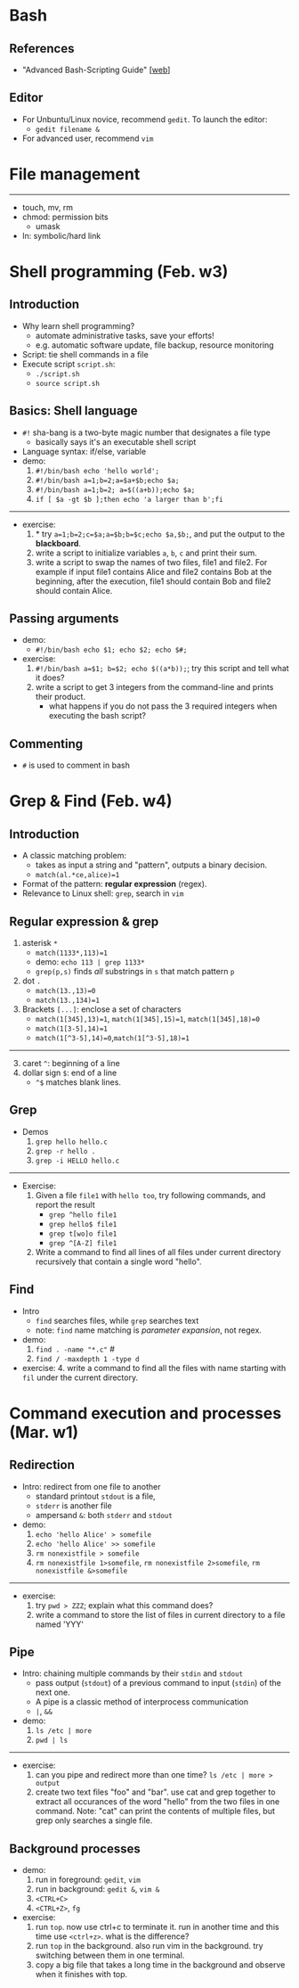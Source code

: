 <!--

Basics and Essentials
===

Introduction
---

- Installing Ubuntu in VirtualBox
    - Manual available at blackboard website
    - Login password: ``Syracuse123``
- Graphical Interface
    - Dash, Shortcuts, Top menu bars
    - Shutting Down
    - Desktop Cusomization
    - Screen size adjustment
    - Create shortcuts to Terminal and Xterm
        - ``xterm``
        - ``gnome-terminal``
    - Exercise:
        - Open three terminal windows side by side
        - Try ``Ctrl+Alt+T``
- Command line Interface
    - Demo
        - Root directory structure
            - /bin and /sbin
            - /etc
            - /home
            - /lib
            - /media
            - /root
            - /usr
            - /var/lib
        - Hidden file names start with a dot `.`
        - `cd` and `ls` commands
        - Command parameters: `gcc -h` and `gcc --help`
        - Reading man pages: `man ls`
    - Exercise
        - Try ``pwd`` command. What do you see?
        - Type ``cd /``
        - Type ``ls``
        - Home directory is ``~``
        - Do ``cd ~``. Use the proper parameter for ls to display all files in the directory (including hidden files).
        - Use the proper parameter for ls to display the long format and in the order of modification time, newest first.
        - Try ``ls -F``. Read the man page for ``ls``. What ``-F`` option does?
- Other commands for getting help
    - Demo
        - Interact with ``man`` output
            - ``SPACE`` goes to next page
            - ``q`` for quitting
        - ``whatis``
        - ``appropos``
- Special Characters
    - Demo
        - ``/`` is the path separator
        - ``.`` and ``..``
        - ``\`` character escaping
        - Wildcard characters
            - asterisk ``*``
            - question mark ``?``
            - brackets ``[]``
        - Command separator ``;``
            - ``ls -F; cd Documents``
        - More later...
            - ``|`` pipe
            - ``<``, ``>``, ``>>`` redirections
            - ``()`` command group 

History
---

- Unix
    - The term Unix refers to any Unix-like systems such as Linux, Solaris, Mac OS, BSD, etc.
    - 1969: UNiplexed Information and Computing Service
    - 1971: V1 (60 commands)
    - 1973: V3 (Pipe, C language)
    - 1976: V6 (rewritten in C, base for BSD)
    - 1979: V7 (Licensed, portable)
- Linux
    - Written in 1991 by Linus Torvalds
    - 2001: Linux Kernel v. 2.4
    - Most popular Unix variant
    - Free with GNU license
    - Ported to many different hardware platforms
- FreeBSD
    - 1993: FreeBSD (focuses on PCs)
    - 1993: NetBSD (focuses on portability)
    - 1996: OpenBSD (focuses on security)
    - Free with BSD license
- Mac OS X
    - Based on 4.4 BSD-Lite
    - Built its own GUI on top of BSD base
    - You know the rest!
- Unix Philosophy
    - Small is beautiful
        - Easy to understand
        - Easy to maintain
        - Efficient
        - Reuse
    - Make each program (commands) simple and do one thing well
    - Complex functionality can be achieved by combining commands.
    - Etc. read more on your own.
- A Brief Overview of OS
    - Shell: interpreter between the kernel and user
    - Utilities: compilers, commands, others
    - System calls (read, write, etc.)

Shell Programs
---
- What is a shell program?
    - That’s the one which prints out the prompt and wait for a user input in terminal
    - A command interpreter that translates the user’s commands for the Kernel to carry out the user’s commands.
    - There are varieties of shell programs.
        - C shell (csh)
            - Developed by BSD Unix
        - Bourne shell (sh)
            - Developed by Unix System V; compact and simple
        - Korn shell (ksh)
            - Developed by David Korn; extended Bourne shell
        - Turbo shell (tsh)
            - Enhanced csh
        - GNU shell (bash)
            - Most advanced and default for Ubuntu users
        - And more…..
    - How do I know which shell I am using?
        - Type ``echo $SHELL`` on terminal
- The ``echo`` command
    - Demo
        - ``x=1``
        - ``echo x``
        - ``echo $x``
        - ``echo hello world``
        - ``echo $HOME``
        - ``echo $PATH``
        - ``echo $PWD``
        - ``echo $HOSTNAME``
        - Environment variables configure the system and program behavior
        - They also help programs to find necessary files at invocation and during runtime.
    - Exercise
        - Use ``printenv`` command to see all the environment variables defined.
- The ``cat`` command
    - Demo
        - ``cat somefile``
    - Exercise
        - Download file ``foo`` from blackboard. Do ``cat foo``. What do you see?
        - Try ``more foo`` this time. What is the difference?
        - Show two files ``foo`` and ``bar`` with ``cat`` command.

File and Permissions
===
- The ``ln`` command
    - Demo
        - ``ln -s foo foolink``
        - ``ln foo foolink``
        - Hard vs soft links
    - Exercise
        - Can you create a hard link to a directory? Try!
        - Can you create a hard link to a file in another partition? Try!
        - Create a text file and create a symbolic to it. Observe the sizes of the two files you created.
        - Try ``ls -l``. What is the difference between the link and the main file?
- The ``chmod`` command
    - Demo
        - ``chmod +x foo``
        - user and group
        - ``chmod`` options: u, g, o, a, x, w, r, +, -, =
    - Exercise
        - Create a file and give write permissions to it for all users.
        - Revoke all the permissions from the file you created. Can you still access it? Why?
- Permission Bits
    - Demo
        - rwxrwxrwx bits
        - Decimal representation
    - Exercise
        - Create a file ``foo`` and do ``chmod 000 foo``. Then use ``ls -l`` to observe its permission bits.
        - What if you want the:
            - User to read, write, and execute
            - group to read and execute but not write
            - others to have no permission

-->

       
Bash
===

References
---

- "Advanced Bash-Scripting Guide" [[web](http://www.tldp.org/LDP/abs/html/)]

Editor
---

- For Unbuntu/Linux novice, recommend `gedit`. To launch the editor:
    - `gedit filename &`
- For advanced user, recommend `vim`

File management
===

---

- touch, mv, rm
- chmod: permission bits
    - umask
- ln: symbolic/hard link

<!--

Homework 2
---

Write down commands to do the following: 

1. can you use "rm" instead of "rmdir" to remove an empty directory? what parameters do you need to make it work?
2. what permissions are needed for a user to be able to change the name of a directory?
3. create directory with name 'dir_cis342'
4. copy all the files in the current directory that are c programs (their name ends with .c) to 'dir_cis342'
5. create symbolic links to 'dir_cis342'? (verify your link is working, by `cd` your link).

-->

Shell programming (Feb. w3)
===

Introduction
---

- Why learn shell programming?
    - automate administrative tasks, save your efforts!
    - e.g. automatic software update, file backup, resource monitoring
- Script: tie shell commands in a file 
- Execute script `script.sh`:
    - `./script.sh`
    - `source script.sh`

Basics: Shell language
---

- `#!` sha-bang is a two-byte magic number that designates a file type
    - basically says it's an executable shell script 
- Language syntax: if/else, variable
- demo:
    1. `#!/bin/bash echo 'hello world';`
    2. `#!/bin/bash a=1;b=2;a=$a+$b;echo $a;`
    2. `#!/bin/bash a=1;b=2; a=$((a+b));echo $a;`
    3. `if [ $a -gt $b ];then echo 'a larger than b';fi`

---

- exercise:
    1. \* try `a=1;b=2;c=$a;a=$b;b=$c;echo $a,$b;`, and put the output to the **blackboard**.
    2. write a script to initialize variables `a`, `b`, `c` and print their sum.
    3. write a script to swap the names of two files, file1 and file2. For example if input file1 contains Alice and file2 contains Bob at the beginning, after the execution, file1 should contain Bob and file2 should contain Alice.

Passing arguments
---

- demo: 
    - `#!/bin/bash echo $1; echo $2; echo $#;`
- exercise:
    1. `#!/bin/bash a=$1; b=$2; echo $((a*b));`; try this script and tell what it does?
    1. write a script to get 3 integers from the command-line and prints their product.
        - what happens if you do not pass the 3 required integers when executing the bash script?

Commenting
---

- `#` is used to comment in bash

<!--
Exit values 
---

- intro:
    - executing every command has a "result" or exit value.
- demo: 
    - `echo alice; echo $?; rm filenamedttt; echo $?`
- exercise: 
    1. `touch file111; rm file111; echo $?` what is the output? 
    2. how do you modify the above script so that it prints 1
    3. write a script by using `touch` and exit value to test if a file (with name `AAA`) exist?
-->
<!--

Homework 3
---

1. `mkdir fff; echo $?; mkdir fff; echo $?;` why is output different?
2. can exit code have any other value that 0 and 1? read the man page for "exit". 
    - write a program that gets 3 integers and prints the sum of them. Test the exit code when the number of arguments provided are not valid (<>3).
3. we want to use the rm command but we don't want to get errors. Write a script to get a file name as a parameter and removes it. If the file does not exist, it should not give an error.

-->


Grep & Find (Feb. w4)
===

Introduction
---

- A classic matching problem: 
    - takes as input a string and "pattern", outputs a binary decision.
    - `match(al.*ce,alice)=1`
- Format of the pattern: **regular expression** (regex).
- Relevance to Linux shell: `grep`, search in `vim`

Regular expression & grep
---

1. asterisk `*`
    - `match(1133*,113)=1`
    - demo: `echo 113 | grep 1133*`
    - `grep(p,s)` finds *all* substrings in `s` that match pattern `p`
2. dot `.`
    - `match(13.,13)=0`
    - `match(13.,134)=1`
5. Brackets `[...]`: enclose a set of characters 
    - `match(1[345],13)=1`, `match(1[345],15)=1`, `match(1[345],18)=0`
    - `match(1[3-5],14)=1`
    - `match(1[^3-5],14)=0`,`match(1[^3-5],18)=1`

---

3. caret `^`: beginning of a line
4. dollar sign `$`: end of a line
    - `^$` matches blank lines.
<!--    - backslash `\\`: `\$`-->

Grep
---

- Demos
    1. `grep hello hello.c`
    2. `grep -r hello .`
    3. `grep -i HELLO hello.c`

---

- Exercise:
    1. Given a file `file1` with `hello too`, try following commands, and report the result
        - `grep ^hello file1`
        - `grep hello$ file1`
        - `grep t[wo]o file1`
        - `grep ^[A-Z] file1`
    2. Write a command to find all lines of all files under current directory recursively that contain a single word "hello".

Find
---

- Intro
    - `find` searches files, while `grep` searches text
    - note: `find` name matching is *parameter expansion*, not regex.
- demo:
    1. `find . -name "*.c"` #
    2. `find / -maxdepth 1 -type d`
- exercise:
    4. write a command to find all the files with name starting with `fil` under the current directory.

<!--

Homework
---

1. There are a couple of other commands like "find". Test these and describe the difference: "which", "whereis", "locate".
2. Search the internet for "grep regular expression for US phone numbers" and find a regular expression for finding all file lines that contain a valid US phone number. Test it on a sample file and write the command. Examples of valid US phone number formats: (315)1234567, 680-123-4567, 7161234567, (585) 1234567, (800)123-4567
3. Modify the regular expression you used in the previous question to only match Syrause area codes (315 and 680)
4. Write a regular expression to match all lines of a file which contain an email address. You can search the internet for this. But make sure that it works!
5. Modify the regular expression you used in the previous question to only match syr.edu emails.
6. What option of the find command do you use for finding all files with a certain permission?
7. Use -type option of find command to find all "directories" in the home directory of a user named "foo" recursively.
8. Use find command with -regex option to find all files that their names starts with a lowercase letter.

-->

Command execution and processes (Mar. w1)
===

Redirection
---

- Intro: redirect from one file to another
    - standard printout `stdout` is a file, 
    - `stderr` is another file
    - ampersand `&`: both `stderr` and `stdout`
- demo:
    1. `echo 'hello Alice' > somefile`
    2. `echo 'hello Alice' >> somefile`
    3. `rm nonexistfile > somefile`
    4. `rm nonexistfile 1>somefile`, `rm nonexistfile 2>somefile`, `rm nonexistfile &>somefile`

---

- exercise:
    1. try `pwd > ZZZ`; explain what this command does?
    2. write a command to store the list of files in current directory to a file named 'YYY'

Pipe
---

- Intro: chaining multiple commands by their `stdin` and `stdout`
    - pass output (`stdout`) of a previous command to input (`stdin`) of the next one.
    - A pipe is a classic method of interprocess communication
    - `|`, `&&`
- demo:
    1. `ls /etc | more`
    2. `pwd | ls`

---

- exercise:
    1. can you pipe and redirect more than one time? `ls /etc | more > output`
    2. create two text files "foo" and "bar". use cat and grep together to extract all occurances of the word "hello" from the two files in one command. Note: "cat" can print the contents of multiple files, but grep only searches a single file.

Background processes
---

- demo:
    1. run in foreground: `gedit`, `vim`
    2. run in background: `gedit &`, `vim &`
    3. `<CTRL+C>`
    4. `<CTRL+Z>`, `fg`
- exercise:
    1. run `top`. now use ctrl+c to terminate it. run in another time and this time use `<ctrl+z>`. what is the difference?
    2. run `top` in the background. also run vim in the background. try switching between them in one terminal.
    3. copy a big file that takes a long time in the background and observe when it finishes with top.

<!--

Command execution model
---

- executing a command in a process
- a process access "files"
     - stdout/stdin, stderr
     - file: devices(keyboard, display), on-disk files
- a process maintains states
    - source vs `./`
- processes contend the "frontend" display
    - `fg`
    - `<CTRL+Z>`
-->

<!--

Homework 4
---

1. read the man page for `head` and `tail` commands. write a bash script to get name of a file and writes the 3 first and 3 last lines of the file to another file named `output`.
2. read the man page for `wc` command. write a bash script to get name of a file and removes it if it contains less that 3 words.
3. using `ls` and `wc` commands, write a single command to print out the number of files in the current directory.
4. use head and tail to print out lines number 25 to 30 of a long file.

Processes
===

top
---

- demo: `top`
- exercise:
    1. open firefox and use top interactive commands to close it
    2. open firefox again. open some websites and tabs and see how they affect the values in top command.

ps and kill
---

- demo:
    1. `ps aux`
    2. `kill -15 1234`
    3. `kill -l`
- exercise:
    1. use grep to find all the processes running as root
    2. open firefox web browser and find its pid
    3. terminate firefox using the kill command. Suppose firefox is crashed and you can't close it using graphical interface. What you need to do to close it?

-->

